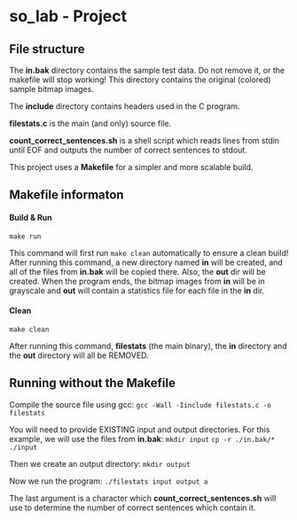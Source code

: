 # so_lab - Project

## File structure
The **in.bak** directory contains the sample test data. Do not remove it, or the makefile will stop working! This directory contains the original (colored) sample bitmap images.

The **include** directory contains headers used in the C program.

**filestats.c** is the main (and only) source file.

**count_correct_sentences.sh** is a shell script which reads lines from stdin until EOF and outputs the number of correct sentences to stdout.

This project uses a **Makefile** for a simpler and more scalable build.

## Makefile informaton
#### Build & Run
```
make run
```
This command will first run ```make clean``` automatically to ensure a clean build!
After running this command, a new directory named **in** will be created, and all of the files from **in.bak** will be copied there. Also, the **out** dir will be created. When the program ends, the bitmap images from **in** will be in grayscale and **out** will contain a statistics file for each file in the **in** dir. 

#### Clean
```
make clean
```
After running this command, **filestats** (the main binary), the **in** directory and the **out** directory will all be REMOVED.

## Running without the Makefile
Compile the source file using gcc:
```gcc -Wall -Iinclude filestats.c -o filestats```


You will need to provide EXISTING input and output directories.
For this example, we will use the files from **in.bak**:
```mkdir input```
```cp -r ./in.bak/* ./input```

Then we create an output directory:
```mkdir output```

Now we run the program:
```./filestats input output a```

The last argument is a character which **count_correct_sentences.sh** will use to determine the number of correct sentences which contain it.